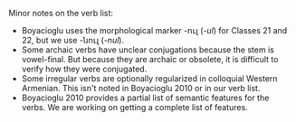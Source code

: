 
Minor notes on the verb list:
- Boyacioglu uses the morphological marker -ուլ (*-ul*) for Classes 21 and 22, but we use -նուլ (*-nul*).
- Some archaic verbs have unclear conjugations because the stem is vowel-final. But because they are archaic or obsolete, it is difficult to verify how they were conjugated.
- Some irregular verbs are optionally regularized in colloquial Western Armenian. This isn't noted in Boyacioglu 2010 or in our verb list.
- Boyacioglu 2010 provides a partial list of semantic features for the verbs. We are working on getting a complete list of features.

